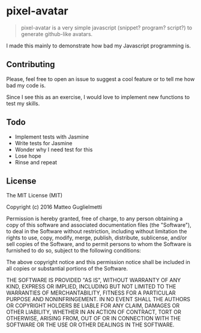 # pixel-avatar

> pixel-avatar is a very simple javascript (snippet? program? script?) to generate github-like avatars.

I made this mainly to demonstrate how bad my Javascript programming is.

## Contributing

Please, feel free to open an issue to suggest a cool feature or to tell me how bad my code is.

Since I see this as an exercise, I would love to implement new functions to test my skills.

## Todo

* Implement tests with Jasmine
* Write tests for Jasmine
* Wonder why I need test for this
* Lose hope
* Rinse and repeat

## License

The MIT License (MIT)

Copyright (c) 2016 Matteo Guglielmetti

Permission is hereby granted, free of charge, to any person obtaining a copy
of this software and associated documentation files (the "Software"), to deal
in the Software without restriction, including without limitation the rights
to use, copy, modify, merge, publish, distribute, sublicense, and/or sell
copies of the Software, and to permit persons to whom the Software is
furnished to do so, subject to the following conditions:

The above copyright notice and this permission notice shall be included in all
copies or substantial portions of the Software.

THE SOFTWARE IS PROVIDED "AS IS", WITHOUT WARRANTY OF ANY KIND, EXPRESS OR
IMPLIED, INCLUDING BUT NOT LIMITED TO THE WARRANTIES OF MERCHANTABILITY,
FITNESS FOR A PARTICULAR PURPOSE AND NONINFRINGEMENT. IN NO EVENT SHALL THE
AUTHORS OR COPYRIGHT HOLDERS BE LIABLE FOR ANY CLAIM, DAMAGES OR OTHER
LIABILITY, WHETHER IN AN ACTION OF CONTRACT, TORT OR OTHERWISE, ARISING FROM,
OUT OF OR IN CONNECTION WITH THE SOFTWARE OR THE USE OR OTHER DEALINGS IN THE
SOFTWARE.
